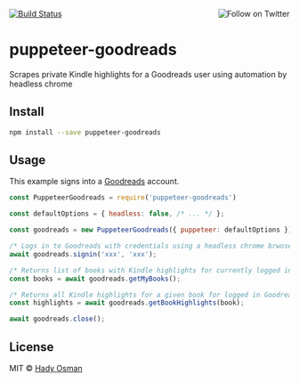 <p>
  <a href="https://travis-ci.com/hadynz/puppeteer-goodreads"><img src="https://travis-ci.com/hadynz/puppeteer-goodreads.svg?branch=master" alt="Build Status"></a>
  <a href="https://twitter.com/intent/follow?screen_name=hadynz"><img align="right" src="https://img.shields.io/twitter/follow/hadynz.svg?style=social&label=Follow%20@hadynz" alt="Follow on Twitter"></a>
</p>

# puppeteer-goodreads

Scrapes private Kindle highlights for a Goodreads user using automation by headless chrome

## Install

```bash
npm install --save puppeteer-goodreads
```

## Usage

This example signs into a [Goodreads](https://goodreads.com) account.

```js
const PuppeteerGoodreads = require('puppeteer-goodreads')

const defaultOptions = { headless: false, /* ... */ };

const goodreads = new PuppeteerGoodreads({ puppeteer: defaultOptions });

/* Logs in to Goodreads with credentials using a headless chrome brwoser session */
await goodreads.signin('xxx', 'xxx');

/* Returns list of books with Kindle highlights for currently logged in Goodreads user */
const books = await goodreads.getMyBooks();

/* Returns all Kindle highlights for a given book for logged in Goodreads user */
const highlights = await goodreads.getBookHighlights(book);

await goodreads.close();
```

## License

MIT © [Hady Osman](https://github.com/hadynz)
